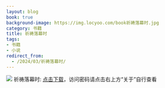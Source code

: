```yaml
---
layout: blog
book: true
background-image: https://img.locyoo.com/book祈祷落幕时.jpg
category: 书籍
title: 祈祷落幕时
tags:
- 书籍
- 小说
redirect_from:
  - /2024/03/祈祷落幕时/
---
```

![](https://img.locyoo.com/book祈祷落幕时.jpg)
祈祷落幕时: <a name = "ref1" href="https://url18.ctfile.com/f/50983618-1063935605-64717e?p=3619">点击下载</a>，访问密码请点击右上方“关于”自行查看